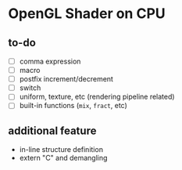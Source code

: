 # OpenGL Shader on CPU

## to-do

- [ ] comma expression
- [ ] macro
- [ ] postfix increment/decrement
- [ ] switch
- [ ] uniform, texture, etc (rendering pipeline related)
- [ ] built-in functions (`mix`, `fract`, etc)

## additional feature

- in-line structure definition
- extern "C" and demangling

